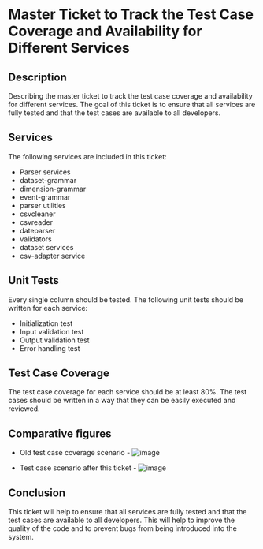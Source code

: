 # Master Ticket to Track the Test Case Coverage and Availability for Different Services

## Description

Describing the master ticket to track the test case coverage and availability for different services. The goal of this ticket is to ensure that all services are fully tested and that the test cases are available to all developers.

## Services

The following services are included in this ticket:

* Parser services
* dataset-grammar
* dimension-grammar
* event-grammar
* parser utilities
* csvcleaner
* csvreader
* dateparser
* validators
* dataset services
* csv-adapter service

## Unit Tests

Every single column should be tested. The following unit tests should be written for each service:

* Initialization test
* Input validation test
* Output validation test
* Error handling test

## Test Case Coverage

The test case coverage for each service should be at least 80%. The test cases should be written in a way that they can be easily executed and reviewed.

## Comparative figures 

* Old test case coverage scenario -
![image](https://github.com/ChakshuGautam/cQube-ingestion/assets/100033918/2cf60aae-76e6-4255-998e-7fcc38498cc8)

* Test case scenario after this ticket - 
![image](https://github.com/ChakshuGautam/cQube-ingestion/assets/100033918/8bcd91f4-9dae-460b-b0b5-5290ff129cb0)

## Conclusion

This ticket will help to ensure that all services are fully tested and that the test cases are available to all developers. This will help to improve the quality of the code and to prevent bugs from being introduced into the system.


